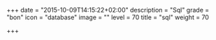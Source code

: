 +++
date = "2015-10-09T14:15:22+02:00"
description = "Sql"
grade = "bon"
icon = "database"
image = ""
level = 70
title = "sql"
weight = 70

+++

